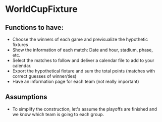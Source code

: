 # WorldCupFixture

## Functions to have:
* Choose the winners of each game and previsualize the hypothetic fixtures
* Show the information of each match: Date and hour, stadium, phase, etc.
* Select the matches to follow and deliver a calendar file to add to your calendar.
* Export the hypothetical fixture and sum the total points (matches with correct guesses of winner/ties)
* Have an information page for each team (not really important)

## Assumptions
* To simplify the construction, let's assume the playoffs are finished and we know which team is going to each group. 

